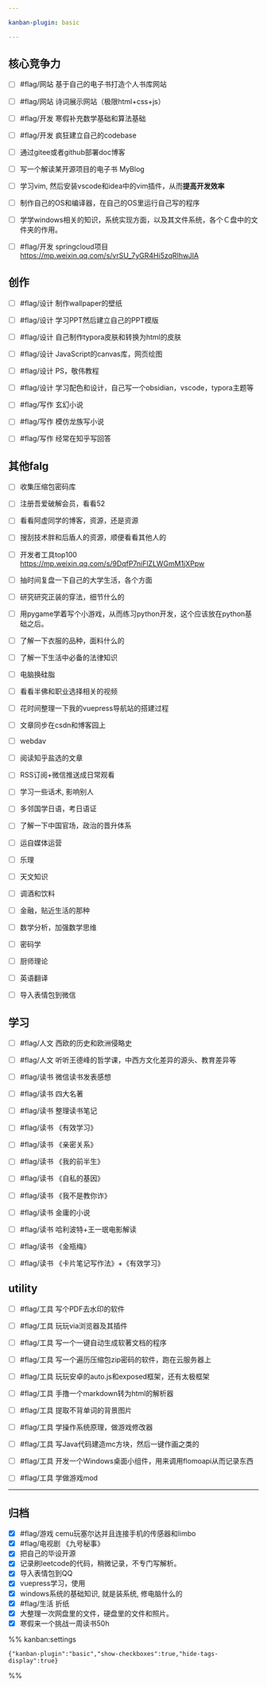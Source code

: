 ```yaml
---

kanban-plugin: basic

---
```


## 核心竞争力

- [ ] #flag/网站 基于自己的电子书打造个人书库网站
- [ ] #flag/网站 诗词展示网站（极限html+css+js）
- [ ] #flag/开发 寒假补充数学基础和算法基础
- [ ] #flag/开发 疯狂建立自己的codebase
- [ ] 通过gitee或者github部署doc博客
- [ ] 写一个解读某开源项目的电子书 MyBlog
- [ ] 学习vim, 然后安装vscode和idea中的vim插件，从而**提高开发效率**
- [ ] 制作自己的OS和编译器，在自己的OS里运行自己写的程序
- [ ] 学学windows相关的知识，系统实现方面，以及其文件系统，各个Ｃ盘中的文件夹的作用。
- [ ] #flag/开发 springcloud项目 https://mp.weixin.qq.com/s/vrSU_7yGR4Hi5zqRIhwJlA


## 创作

- [ ] #flag/设计 制作wallpaper的壁纸
- [ ] #flag/设计 学习PPT然后建立自己的PPT模版
- [ ] #flag/设计 自己制作typora皮肤和转换为html的皮肤
- [ ] #flag/设计 JavaScript的canvas库，网页绘图
- [ ] #flag/设计 PS，敬伟教程
- [ ] #flag/设计 学习配色和设计，自己写一个obsidian，vscode，typora主题等
- [ ] #flag/写作 玄幻小说
- [ ] #flag/写作 模仿龙族写小说
- [ ] #flag/写作 经常在知乎写回答


## 其他falg

- [ ] 收集压缩包密码库
- [ ] 注册吾爱破解会员，看看52
- [ ] 看看阿虚同学的博客，资源，还是资源
- [ ] 搜刮技术胖和后盾人的资源，顺便看看其他人的
- [ ] 开发者工具top100 https://mp.weixin.qq.com/s/9DqfP7niFlZLWGmM1jXPpw
- [ ] 抽时间复盘一下自己的大学生活，各个方面
- [ ] 研究研究正装的穿法，细节什么的
- [ ] 用pygame学着写个小游戏，从而练习python开发，这个应该放在python基础之后。
- [ ] 了解一下衣服的品种，面料什么的
- [ ] 了解一下生活中必备的法律知识
- [ ] 电脑换硅脂
- [ ] 看看半佛和职业选择相关的视频
- [ ] 花时间整理一下我的vuepress导航站的搭建过程
- [ ] 文章同步在csdn和博客园上
- [ ] webdav
- [ ] 阅读知乎盐选的文章
- [ ] RSS订阅+微信推送成日常观看
- [ ] 学习一些话术, 影响别人
- [ ] 多邻国学日语，考日语证
- [ ] 了解一下中国官场，政治的晋升体系
- [ ] 运自媒体运营
- [ ] 乐理
- [ ] 天文知识
- [ ] 调酒和饮料
- [ ] 金融，贴近生活的那种
- [ ] 数学分析，加强数学思维
- [ ] 密码学
- [ ] 厨师理论
- [ ] 英语翻译
- [ ] 导入表情包到微信


## 学习

- [ ] #flag/人文 西欧的历史和欧洲侵略史
- [ ] #flag/人文 听听王德峰的哲学课，中西方文化差异的源头、教育差异等
- [ ] #flag/读书 微信读书发表感想
- [ ] #flag/读书 四大名著
- [ ] #flag/读书 整理读书笔记
- [ ] #flag/读书 《有效学习》
- [ ] #flag/读书 《亲密关系》
- [ ] #flag/读书 《我的前半生》
- [ ] #flag/读书 《自私的基因》
- [ ] #flag/读书 《我不是教你诈》
- [ ] #flag/读书 金庸的小说
- [ ] #flag/读书 哈利波特+王一珉电影解读
- [ ] #flag/读书 《金瓶梅》
- [ ] #flag/读书 《卡片笔记写作法》+《有效学习》


## utility

- [ ] #flag/工具 写个PDF去水印的软件
- [ ] #flag/工具 玩玩via浏览器及其插件
- [ ] #flag/工具 写一个一键自动生成软著文档的程序
- [ ] #flag/工具 写一个遍历压缩包zip密码的软件，跑在云服务器上
- [ ] #flag/工具 玩玩安卓的auto.js和exposed框架，还有太极框架
- [ ] #flag/工具 手撸一个markdown转为html的解析器
- [ ] #flag/工具 提取不背单词的背景图片
- [ ] #flag/工具 学操作系统原理，做游戏修改器
- [ ] #flag/工具 写Java代码建造mc方块，然后一键作画之类的
- [ ] #flag/工具 开发一个Windows桌面小组件，用来调用flomoapi从而记录东西
- [ ] #flag/工具 学做游戏mod


***

## 归档

- [x] #flag/游戏 cemu玩塞尔达并且连接手机的传感器和limbo
- [x] #flag/电视剧 《九号秘事》
- [x] 把自己的毕设开源
- [x] 记录刷leetcode的代码，稍微记录，不专门写解析。
- [x] 导入表情包到QQ
- [x] vuepress学习，使用
- [x] windows系统的基础知识, 就是装系统, 修电脑什么的
- [x] #flag/生活 折纸
- [x] 大整理一次网盘里的文件，硬盘里的文件和照片。
- [x] 寒假来一个挑战一周读书50h

%% kanban:settings
```
{"kanban-plugin":"basic","show-checkboxes":true,"hide-tags-display":true}
```
%%